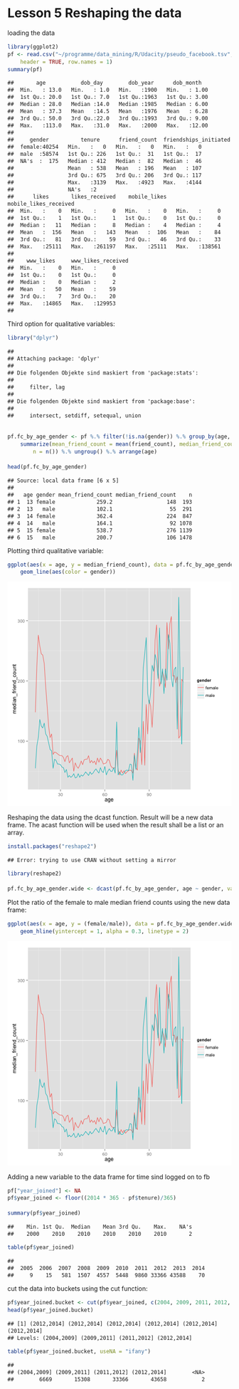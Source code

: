 Lesson 5 Reshaping the data
========================================================

loading the data

```r
library(ggplot2)
pf <- read.csv("~/programme/data_mining/R/Udacity/pseudo_facebook.tsv", sep = "\t", 
    header = TRUE, row.names = 1)
summary(pf)
```

```
##       age           dob_day        dob_year      dob_month    
##  Min.   : 13.0   Min.   : 1.0   Min.   :1900   Min.   : 1.00  
##  1st Qu.: 20.0   1st Qu.: 7.0   1st Qu.:1963   1st Qu.: 3.00  
##  Median : 28.0   Median :14.0   Median :1985   Median : 6.00  
##  Mean   : 37.3   Mean   :14.5   Mean   :1976   Mean   : 6.28  
##  3rd Qu.: 50.0   3rd Qu.:22.0   3rd Qu.:1993   3rd Qu.: 9.00  
##  Max.   :113.0   Max.   :31.0   Max.   :2000   Max.   :12.00  
##                                                               
##     gender          tenure      friend_count  friendships_initiated
##  female:40254   Min.   :   0   Min.   :   0   Min.   :   0         
##  male  :58574   1st Qu.: 226   1st Qu.:  31   1st Qu.:  17         
##  NA's  :  175   Median : 412   Median :  82   Median :  46         
##                 Mean   : 538   Mean   : 196   Mean   : 107         
##                 3rd Qu.: 675   3rd Qu.: 206   3rd Qu.: 117         
##                 Max.   :3139   Max.   :4923   Max.   :4144         
##                 NA's   :2                                          
##      likes       likes_received    mobile_likes   mobile_likes_received
##  Min.   :    0   Min.   :     0   Min.   :    0   Min.   :     0       
##  1st Qu.:    1   1st Qu.:     1   1st Qu.:    0   1st Qu.:     0       
##  Median :   11   Median :     8   Median :    4   Median :     4       
##  Mean   :  156   Mean   :   143   Mean   :  106   Mean   :    84       
##  3rd Qu.:   81   3rd Qu.:    59   3rd Qu.:   46   3rd Qu.:    33       
##  Max.   :25111   Max.   :261197   Max.   :25111   Max.   :138561       
##                                                                        
##    www_likes     www_likes_received
##  Min.   :    0   Min.   :     0    
##  1st Qu.:    0   1st Qu.:     0    
##  Median :    0   Median :     2    
##  Mean   :   50   Mean   :    59    
##  3rd Qu.:    7   3rd Qu.:    20    
##  Max.   :14865   Max.   :129953    
## 
```


Third option for qualitative variables:

```r
library("dplyr")
```

```
## 
## Attaching package: 'dplyr'
## 
## Die folgenden Objekte sind maskiert from 'package:stats':
## 
##     filter, lag
## 
## Die folgenden Objekte sind maskiert from 'package:base':
## 
##     intersect, setdiff, setequal, union
```

```r

pf.fc_by_age_gender <- pf %.% filter(!is.na(gender)) %.% group_by(age, gender) %.% 
    summarize(mean_friend_count = mean(friend_count), median_friend_count = median(friend_count), 
        n = n()) %.% ungroup() %.% arrange(age)

head(pf.fc_by_age_gender)
```

```
## Source: local data frame [6 x 5]
## 
##   age gender mean_friend_count median_friend_count    n
## 1  13 female             259.2                 148  193
## 2  13   male             102.1                  55  291
## 3  14 female             362.4                 224  847
## 4  14   male             164.1                  92 1078
## 5  15 female             538.7                 276 1139
## 6  15   male             200.7                 106 1478
```


Plotting third qualitative variable:

```r
ggplot(aes(x = age, y = median_friend_count), data = pf.fc_by_age_gender) + 
    geom_line(aes(color = gender))
```

![plot of chunk unnamed-chunk-3](figure/unnamed-chunk-3.png) 


Reshaping the data using the dcast function. Result will be a new data frame. The acast function will be used when the result shall be a list or an array. 

```r
install.packages("reshape2")
```

```
## Error: trying to use CRAN without setting a mirror
```

```r
library(reshape2)

pf.fc_by_age_gender.wide <- dcast(pf.fc_by_age_gender, age ~ gender, value.var = "median_friend_count")
```



Plot the ratio of the female to male median friend counts using the new data frame:

```r
ggplot(aes(x = age, y = (female/male)), data = pf.fc_by_age_gender.wide) + geom_line() + 
    geom_hline(yintercept = 1, alpha = 0.3, linetype = 2)
```

![plot of chunk unnamed-chunk-5](figure/unnamed-chunk-5.png) 


Adding a new variable to the data frame for time sind logged on to fb

```r
pf["year_joined"] <- NA
pf$year_joined <- floor((2014 * 365 - pf$tenure)/365)

summary(pf$year_joined)
```

```
##    Min. 1st Qu.  Median    Mean 3rd Qu.    Max.    NA's 
##    2000    2010    2010    2010    2010    2010       2
```

```r
table(pf$year_joined)
```

```
## 
##  2005  2006  2007  2008  2009  2010  2011  2012  2013  2014 
##     9    15   581  1507  4557  5448  9860 33366 43588    70
```


cut the data into buckets using the cut function:

```r
pf$year_joined.bucket <- cut(pf$year_joined, c(2004, 2009, 2011, 2012, 2014))
head(pf$year_joined.bucket)
```

```
## [1] (2012,2014] (2012,2014] (2012,2014] (2012,2014] (2012,2014] (2012,2014]
## Levels: (2004,2009] (2009,2011] (2011,2012] (2012,2014]
```

```r
table(pf$year_joined.bucket, useNA = "ifany")
```

```
## 
## (2004,2009] (2009,2011] (2011,2012] (2012,2014]        <NA> 
##        6669       15308       33366       43658           2
```


